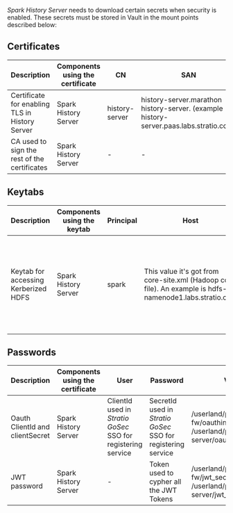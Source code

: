 *Spark History Server* needs to download certain secrets when security is enabled. These secrets must be stored in Vault in the mount points described below:

## Certificates

|Description|Components using the certificate|CN|SAN|Type|Vault URL|
|-----------|--------------------------------|---|---|---|---------|
|Certificate for enabling TLS in History Server| Spark History Server|history-server|history-server.marathon history-server. (example history-server.paas.labs.stratio.com)|client-server|/userland/certificates/history-server|
|CA used to sign the rest of the certificates| Spark History Server|-|-|CA|ca_trust/certificates/_ca|

## Keytabs

|Description|Components using the keytab|Principal|Host|Realm|Vault URL|
|-----------|---------------------------|---------|----|-----|---------|
|Keytab for accessing Kerberized HDFS|Spark History Server|spark|This value it's got from core-site.xml (Hadoop conf file). An example is hdfs-namenode1.labs.stratio.com|Fully qualified domain of the environment. This value it's got as input in the framework deployment descriptor and it's used to build the config file krb5.conf. Example value: DEMO.STRATIO.COM|/userland/kerberos/history-server|

## Passwords

|Description|Components using the certificate|User|Password|Vault URL|
|-----------|--------------------------------|----|--------|---------|
|Oauth ClientId and clientSecret|Spark History Server|ClientId used in *Stratio GoSec* SSO for registering service|SecretId used in *Stratio GoSec* SSO for registering service|/userland/passwords/spark-fw/oauthinfo /userland/passwords/history-server/oauthinfo|
|JWT password|Spark History Server|-|Token used to cypher all the JWT Tokens|/userland/passwords/spark-fw/jwt_secret /userland/passwords/history-server/jwt_secret|
